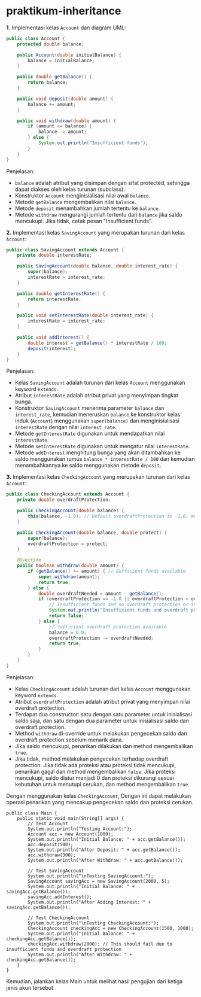 # praktikum-inheritance

**1.** Implementasi kelas `Account`  dan diagram UML:

```java
public class Account {
    protected double balance;

    public Account(double initialBalance) {
        balance = initialBalance;
    }

    public double getBalance() {
        return balance;
    }

    public void deposit(double amount) {
        balance += amount;
    }

    public void withdraw(double amount) {
        if (amount <= balance) {
            balance -= amount;
        } else {
            System.out.println("Insufficient funds");
        }
    }
}
```

Penjelasan:
- `balance` adalah atribut yang disimpan dengan sifat protected, sehingga dapat diakses oleh kelas turunan (subclass).
- Konstruktor `Account` menginisialisasi nilai awal `balance`.
- Metode `getBalance` mengembalikan nilai `balance`.
- Metode `deposit` menambahkan jumlah tertentu ke `balance`.
- Metode `withdraw` mengurangi jumlah tertentu dari `balance` jika saldo mencukupi. Jika tidak, cetak pesan "Insufficient funds".


**2.** Implementasi kelas `SavingAccount` yang merupakan turunan dari kelas `Account`:

```java
public class SavingAccount extends Account {
    private double interestRate;

    public SavingAccount(double balance, double interest_rate) {
        super(balance);
        interestRate = interest_rate;
    }

    public double getInterestRate() {
        return interestRate;
    }

    public void setInterestRate(double interest_rate) {
        interestRate = interest_rate;
    }

    public void addInterest() {
        double interest = getBalance() * interestRate / 100;
        deposit(interest);
    }
}
```

Penjelasan:
- Kelas `SavingAccount` adalah turunan dari kelas `Account` menggunakan keyword `extends`.
- Atribut `interestRate` adalah atribut privat yang menyimpan tingkat bunga.
- Konstruktor `SavingAccount` menerima parameter `balance` dan `interest_rate`, kemudian meneruskan `balance` ke konstruktor kelas induk (`Account`) menggunakan `super(balance)` dan menginisialisasi `interestRate` dengan nilai `interest_rate`.
- Metode `getInterestRate` digunakan untuk mendapatkan nilai `interestRate`.
- Metode `setInterestRate` digunakan untuk mengatur nilai `interestRate`.
- Metode `addInterest` menghitung bunga yang akan ditambahkan ke saldo menggunakan rumus `balance * interestRate / 100` dan kemudian menambahkannya ke saldo menggunakan metode `deposit`.

**3.** Implementasi kelas `CheckingAccount` yang merupakan turunan dari kelas `Account`:

```java
public class CheckingAccount extends Account {
    private double overdraftProtection;

    public CheckingAccount(double balance) {
        this(balance, -1.0); // Default overdraftProtection is -1.0, meaning no overdraft protection
    }

    public CheckingAccount(double balance, double protect) {
        super(balance);
        overdraftProtection = protect;
    }

    @Override
    public boolean withdraw(double amount) {
        if (getBalance() >= amount) { // Sufficient funds available
            super.withdraw(amount);
            return true;
        } else {
            double overdraftNeeded = amount - getBalance();
            if (overdraftProtection == -1.0 || overdraftProtection < overdraftNeeded) {
                // Insufficient funds and no overdraft protection or insufficient overdraft protection
                System.out.println("Insufficient funds and overdraft protection");
                return false;
            } else {
                // Sufficient overdraft protection available
                balance = 0.0;
                overdraftProtection -= overdraftNeeded;
                return true;
            }
        }
    }
}
```

Penjelasan:
- Kelas `CheckingAccount` adalah turunan dari kelas `Account` menggunakan keyword `extends`.
- Atribut `overdraftProtection` adalah atribut privat yang menyimpan nilai overdraft protection.
- Terdapat dua constructor: satu dengan satu parameter untuk inisialisasi saldo saja, dan satu dengan dua parameter untuk inisialisasi saldo dan overdraft protection.
- Method `withdraw` di-override untuk melakukan pengecekan saldo dan overdraft protection sebelum menarik dana.
- Jika saldo mencukupi, penarikan dilakukan dan method mengembalikan `true`.
- Jika tidak, method melakukan pengecekan terhadap overdraft protection. Jika tidak ada proteksi atau proteksi tidak mencukupi, penarikan gagal dan method mengembalikan `false`. Jika proteksi mencukupi, saldo diatur menjadi 0 dan proteksi dikurangi sesuai kebutuhan untuk menutupi cerukan, dan method mengembalikan `true`.
  
Dengan menggunakan kelas `CheckingAccount`, Dengan ini dapat melakukan operasi penarikan yang mencakup pengecekan saldo dan proteksi cerukan.

    public class Main {
        public static void main(String[] args) {
            // Test Account
            System.out.println("Testing Account:");
            Account acc = new Account(1000);
            System.out.println("Initial Balance: " + acc.getBalance());
            acc.deposit(500);
            System.out.println("After Deposit: " + acc.getBalance());
            acc.withdraw(300);
            System.out.println("After Withdraw: " + acc.getBalance());
    
            // Test SavingAccount
            System.out.println("\nTesting SavingAccount:");
            SavingAccount savingAcc = new SavingAccount(2000, 5);
            System.out.println("Initial Balance: " + savingAcc.getBalance());
            savingAcc.addInterest();
            System.out.println("After Adding Interest: " + savingAcc.getBalance());
    
            // Test CheckingAccount
            System.out.println("\nTesting CheckingAccount:");
            CheckingAccount checkingAcc = new CheckingAccount(1500, 1000);
            System.out.println("Initial Balance: " + checkingAcc.getBalance());
            checkingAcc.withdraw(2000); // This should fail due to insufficient funds and overdraft protection
            System.out.println("After Withdraw: " + checkingAcc.getBalance());
        }
    }

Kemudian, jalankan kelas Main untuk melihat hasil pengujian dari ketiga jenis akun tersebut.

